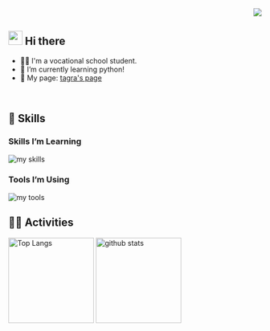 <!-- 1. GitHub usernameを変更 -->
<div align="right">
  <img src="https://komarev.com/ghpvc/?username=tagra-git" />
</div>


<!-- 2. プロフィールや連絡先を変更 -->
## <img src="https://media.giphy.com/media/hvRJCLFzcasrR4ia7z/giphy.gif" width="28"> Hi there

- 🧑‍💻 I'm a vocational school student.
- 🌱 I’m currently learning python!
- 🌟 My page: [tagra's page](https://tagra-git.github.io/my-page/index.html)
<!-- - 📫 How to reach me: [Twitter - @username](https://twitter.com/username) -->
<br>


<!-- 3. 好きな技術スタックに変更 -->
<!-- ライトモート：theme=light, ダークモート：theme=dark -->
<!-- アイコンの選択肢一覧：https://arc.net/l/quote/zizyykfh -->
## 🌱 Skills
### Skills I’m Learning
<img alt="my skills" src="https://skillicons.dev/icons?theme=light&perline=7&i=html,css,js,python,linux,mysql,aws" />

### Tools I’m Using
<img alt="my tools" src="https://skillicons.dev/icons?theme=light&perline=7&i=discord,github,notion,obsidian,vscode" />
<br>


<!-- 4. GitHub usernameを変更, 2箇所 -->
<!-- ライトモート：theme=light, ダークモート：theme=vue-dark  -->
## 🏃‍♀️ Activities
<div align="left"> 
  <img alt="Top Langs" height="170px" src="https://github-readme-stats.vercel.app/api?username=tagra-git&theme=light&layout=compact" />
  <img alt="github stats" height="170px" src="https://github-readme-stats.vercel.app/api/top-langs/?username=tagra-git&theme=light&layout=compact" />
</div>


<!--
This repository is a ✨ _special_ ✨ repository because its `README.md` (this file) appears on your GitHub profile.

Here are some ideas to get you started:

- 🔭 I’m currently working on ...
- 🌱 I’m currently learning ...
- 👯 I’m looking to collaborate on ...
- 🤔 I’m looking for help with ...
- 💬 Ask me about ...
- 📫 How to reach me: ...
- 😄 Pronouns: ...
- ⚡ Fun fact: ...
-->

